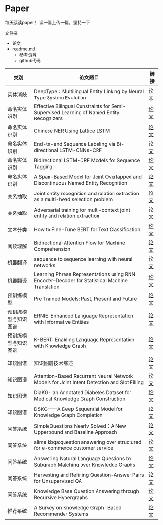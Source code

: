 # Paper
每天读读paper！ 
读一篇上传一篇，坚持一下

文件夹
- 论文
- readme.md
  - 参考资料
  - github代码


类别 | 论文题目 | 链接
---- | ---- | ----
实体消歧 | DeepType：Multilingual Entity Linking by Neural Type System Evolution | [论文](https://github.com/GoodDayUp/Paper/tree/master/DeepType%EF%BC%9AMultilingual%20Entity%20Linking%20by%20Neural%20Type%20System%20Evolution)
命名实体识别 | Effective Bilingual Constraints for Semi-Supervised Learning of Named Entity Recognizers | [论文](https://github.com/GoodDayUp/Paper/tree/master/Effective%20Bilingual%20Constraints%20for%20Semi-Supervised%20Learning%20of%20Named%20Entity%20Recognizers)
命名实体识别 | Chinese NER Using Lattice LSTM | [论文](https://github.com/GoodDayUp/Paper/tree/master/Chinese%20NER%20Using%20Lattice%20LSTM)
命名实体识别 | End-to-end Sequence Labeling via Bi-directional LSTM-CNNs-CRF | [论文](https://github.com/GoodDayUp/Paper/tree/master/End-to-end%20Sequence%20Labeling%20via%20Bi-directional%20LSTM-CNNs-CRF)
命名实体识别 | Bidirectional LSTM-CRF Models for Sequence Tagging | [论文](https://github.com/GoodDayUp/Paper/tree/master/Bidirectional%20LSTM-CRF%20Models%20for%20Sequence%20Tagging)
命名实体识别 | A Span-Based Model for Joint Overlapped and Discontinuous Named Entity Recognition | [论文](https://github.com/GoodDayUp/Paper/tree/master/A%20Span-Based%20Model%20for%20Joint%20Overlapped%20and%20Discontinuous%20Named%20Entity%20Recognition)
关系抽取 | Joint entity recognition and relation extraction as a multi-head selection problem | [论文](https://github.com/GoodDayUp/Paper/tree/master/Joint%20entity%20recognition%20and%20relation%20extraction%20as%20a%20multi-head%20selection%20problem)
关系抽取 | Adversarial training for multi-context joint entity and relation extraction | [论文](https://github.com/GoodDayUp/Paper/tree/master/Adversarial%20training%20for%20multi-context%20joint%20entity%20and%20relation%20extraction)
文本分类 | How to Fine-Tune BERT for Text Classification | [论文](https://github.com/GoodDayUp/Paper/tree/master/How%20to%20Fine-Tune%20BERT%20for%20Text%20Classification)
阅读理解 | Bidirectional Attention Flow for Machine Comprehension | [论文](https://github.com/GoodDayUp/Paper/tree/master/Bidirectional%20Attention%20Flow%20for%20Machine%20Comprehension)
机器翻译 | sequence to sequence learning with neural networks | [论文](https://github.com/GoodDayUp/Paper/tree/master/sequence-to-sequence-learning-with-neural-networks)
机器翻译 | Learning Phrase Representations using RNN Encoder–Decoder for Statistical Machine Translation | [论文](https://github.com/GoodDayUp/Paper/tree/master/Learning%20Phrase%20Representations%20using%20RNN%20Encoder%E2%80%93Decoder%20for%20Statistical%20Machine%20Translation)
预训练模型 | Pre Trained Models: Past, Present and Future | [论文](https://github.com/GoodDayUp/Paper/tree/master/Pre%20Trained%20Models:%20Past%2C%20Present%20and%20Future)
预训练模型与知识图谱 | ERNIE: Enhanced Language Representation with Informative Entities | [论文](https://github.com/GoodDayUp/Paper/tree/master/ERNIE:%20Enhanced%20Language%20Representation%20with%20Informative%20Entities)
预训练模型与知识图谱 | K-BERT: Enabling Language Representation with Knowledge Graph | [论文](https://github.com/GoodDayUp/Paper/tree/master/K-BERT:%20Enabling%20Language%20Representation%20with%20Knowledge%20Graph)
知识图谱 | 知识图谱技术综述 | [论文](https://github.com/GoodDayUp/Paper/tree/master/%E7%9F%A5%E8%AF%86%E5%9B%BE%E8%B0%B1%E6%8A%80%E6%9C%AF%E7%BB%BC%E8%BF%B0)
知识图谱 | Attention-Based Recurrent Neural Network Models for Joint Intent Detection and Slot Filling | [论文](https://github.com/GoodDayUp/Paper/tree/master/Attention-Based%20Recurrent%20Neural%20Network%20Models%20for%20Joint%20Intent%20Detection%20and%20Slot%20Filling)
知识图谱 | DiaKG- an Annotated Diabetes Dataset for Medical Knowledge Graph Construction | [论文](https://github.com/GoodDayUp/Paper/tree/master/DiaKG-%20an%20Annotated%20Diabetes%20Dataset%20for%20Medical%20Knowledge%20Graph%20Construction)
知识图谱 | DSKG——A Deep Sequential Model for Knowledge Graph Completion | [论文](https://github.com/GoodDayUp/Paper/tree/master/DSKG%E2%80%94%E2%80%94A%20Deep%20Sequential%20Model%20for%20Knowledge%20Graph%20Completion)
问答系统 | SimpleQuestions Nearly Solved：A New Upperbound and Baseline Approach | [论文](https://github.com/GoodDayUp/Paper/tree/master/SimpleQuestions%20Nearly%20Solved%EF%BC%9AA%20New%20Upperbound%20and%20Baseline%20Approach)
问答系统 | alime kbqa:question answering over structured for e-commerce customer service | [论文](https://github.com/GoodDayUp/Paper/tree/master/alime%20kbqa:question%20answering%20over%20structured%20for%20e-commerce%20customer%20service)
问答系统 | Answering Natural Language Questions by Subgraph Matching over Knowledge Graphs | [论文](https://github.com/GoodDayUp/Paper/tree/master/Answering%20Natural%20Language%20Questions%20by%20Subgraph%20Matching%20over%20Knowledge%20Graphs)
问答系统 | Harvesting and Refining Question-Answer Pairs for Unsupervised QA | [论文](https://github.com/GoodDayUp/Paper/tree/master/Harvesting%20and%20Refining%20Question-Answer%20Pairs%20for%20Unsupervised%20QA)
问答系统 | Knowledge Base Question Answering through Recursive Hypergraphs | [论文](https://github.com/GoodDayUp/Paper/tree/master/Knowledge%20Base%20Question%20Answering%20through%20Recursive%20Hypergraphs)
推荐系统 | A Survey on Knowledge Graph-Based Recommender Systems | [论文](https://github.com/GoodDayUp/Paper/tree/master/A%20Survey%20on%20Knowledge%20Graph-Based%20Recommender%20Systems)
